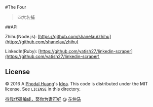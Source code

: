 #The Four

> 四大名捕

##API

Zhihu(Node.js): [https://github.com/shanelau/zhihu](https://github.com/shanelau/zhihu)

LinkedIn(Ruby): [https://github.com/yatish27/linkedin-scraper](https://github.com/yatish27/linkedin-scraper)

License
---

© 2016 A [Phodal Huang](https://www.phodal.com)'s [Idea](http://github.com/phodal/ideas). This code is distributed under the MIT license. See `LICENSE` in this directory.

[待我代码编成，娶你为妻可好](http://www.xuntayizhan.com/person/ji-ke-ai-qing-zhi-er-shi-dai-wo-dai-ma-bian-cheng-qu-ni-wei-qi-ke-hao-wan/) @ [花仲马](https://github.com/hug8217)
